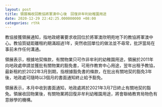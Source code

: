 ```yaml
---
layout: post
title: 領展稱收回教協將軍澳中心後　回復非牟利幼稚園用途
date: 2020-12-29 22:42:25.000000000 +08:00
categories: rthk
---
```


教協接獲領展通知，指地政總署要求收回位於將軍澳欣明苑地下的教協將軍澳中心。教協質疑距離租約期滿超過1年，突然收回單位的做法並不尋常，批評當局在事前未作任何溝通。

領展表示，根據地契條款，有關物業只可作非牟利的幼稚園用途，領展於2011年向地政處申請並獲批有關物業的豁免書，可用作教育中心用途，翌年出租予教協，最新租約於2022年3月到期，指根據豁免書的條款，在批出有關地契的豁免3年後，地政處可隨時以3個月的書面通知終止給予豁免。
 
領展表示，本月中收到書面通知，地政處將於2021年3月7日終止有關地契的豁免。領展收回物業後，有關物業將回復非牟利幼稚園用途，將會聯絡教育局物色有意辦學的機構。
